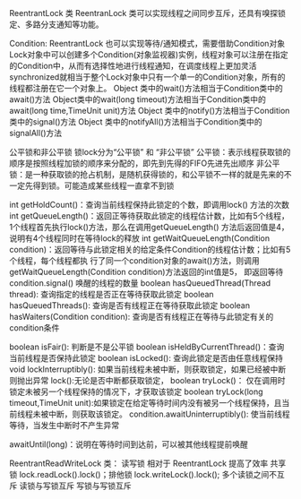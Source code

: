ReentrantLock 类
    ReentranLock 类可以实现线程之间同步互斥，还具有嗅探锁定、多路分支通知等功能。
    
Condition: 
         ReentrantLock 也可以实现等待/通知模式，需要借助Condition对象
         Lock对象中可以创建多个Condition(对象监视器)实例，线程对象可以注册在指定的Condition中，从而有选择性地进行线程通知，在调度线程上更加灵活
         synchronized就相当于整个Lock对象中只有一个单一的Condition对象，所有的线程都注册在它一个对象上。
         Object 类中的wait()方法相当于Condition类中的await()方法
         Object类中的wait(long timeout)方法相当于Condition类中的await(long time,TimeUnit unit)方法
         Object 类中的notify()方法相当于Condition类中的signal()方法
         Object 类中的notifyAll()方法相当于Condition类中的signalAll()方法
           
公平锁和非公平锁
    锁lock分为“公平锁” 和 “非公平锁”
    公平锁：表示线程获取锁的顺序是按照线程加锁的顺序来分配的，即先到先得的FIFO先进先出顺序
    非公平锁：是一种获取锁的抢占机制，是随机获得锁的，和公平锁不一样的就是先来的不一定先得到锁。可能造成某些线程一直拿不到锁

int getHoldCount()：查询当前线程保持此锁定的个数，即调用lock() 方法的次数
int getQueueLength()：返回正等待获取此锁定的线程估计数，比如有5个线程，1个线程首先执行lock()方法，那么在调用getQueueLength() 
                      方法后返回值是4，说明有4个线程同时在等待lock的释放
int getWaitQueueLength(Condition condition)：返回等待与此锁定相关的给定条件Condition的线程估计数；比如有5个线程，每个线程都执
                      行了同一个condition对象的await()方法，则调用getWaitQueueLength(Condition condition)方法返回的int值是5，
                      即返回等待 condition.signal() 唤醒的线程的数量
boolean hasQueuedThread(Thread thread): 查询指定的线程是否正在等待获取此锁定
boolean hasQueuedThreads(): 查询是否有线程正在等待获取此锁定
boolean hasWaiters(Condition condition): 查询是否有线程正在等待与此锁定有关的condition条件

boolean isFair(): 判断是不是公平锁
boolean isHeldByCurrentThread()：查询当前线程是否保持此锁定
boolean isLocked(): 查询此锁定是否由任意线程保持
void lockInterruptibly(): 如果当前线程未被中断，则获取锁定，如果已经被中断则抛出异常    lock():无论是否中断都获取锁定，
boolean tryLock()： 仅在调用时锁定未被另一个线程保持的情况下，才获取该锁定
boolean tryLock(long timeout,TimeUnit unit):如果锁定在给定等待时间内没有被另一个线程保持，且当前线程未被中断，则获取该锁定。
condition.awaitUninterruptibly(): 使当前线程等待，当发生中断时不产生异常

awaitUntil(long)：说明在等待时间到达前，可以被其他线程提前唤醒


ReentrantReadWriteLock 类： 读写锁  相对于 ReentrantLock 提高了效率
    共享锁 lock.readLock().lock()；排他锁 lock.writeLock().lock();
    多个读锁之间不互斥
    读锁与写锁互斥
    写锁与写锁互斥
    
